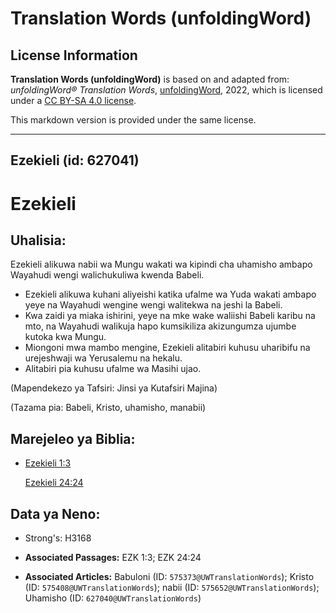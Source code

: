 # Translation Words (unfoldingWord)

## License Information

**Translation Words (unfoldingWord)** is based on and adapted from: _unfoldingWord® Translation Words_, [unfoldingWord](https://unfoldingword.org/utw), 2022, which is licensed under a [CC BY-SA 4.0 license](https://creativecommons.org/licenses/by-sa/4.0/legalcode.en).

This markdown version is provided under the same license.



--------------------------------

## Ezekieli (id: 627041)

Ezekieli
========

Uhalisia:
---------

Ezekieli alikuwa nabii wa Mungu wakati wa kipindi cha uhamisho ambapo Wayahudi wengi walichukuliwa kwenda Babeli.

* Ezekieli alikuwa kuhani aliyeishi katika ufalme wa Yuda wakati ambapo yeye na Wayahudi wengine wengi walitekwa na jeshi la Babeli.
* Kwa zaidi ya miaka ishirini, yeye na mke wake waliishi Babeli karibu na mto, na Wayahudi walikuja hapo kumsikiliza akizungumza ujumbe kutoka kwa Mungu.
* Miongoni mwa mambo mengine, Ezekieli alitabiri kuhusu uharibifu na urejeshwaji wa Yerusalemu na hekalu.
* Alitabiri pia kuhusu ufalme wa Masihi ujao.

(Mapendekezo ya Tafsiri: Jinsi ya Kutafsiri Majina)

(Tazama pia: Babeli, Kristo, uhamisho, manabii)

Marejeleo ya Biblia:
--------------------

* [Ezekieli 1:3](https://ref.ly/Ezek1:3)

    [Ezekieli 24:24](https://ref.ly/Ezek24:24)

Data ya Neno:
-------------

* Strong's: H3168

* **Associated Passages:** EZK 1:3; EZK 24:24
* **Associated Articles:** Babuloni (ID: `575373@UWTranslationWords`); Kristo (ID: `575408@UWTranslationWords`); nabii (ID: `575652@UWTranslationWords`); Uhamisho (ID: `627040@UWTranslationWords`)

